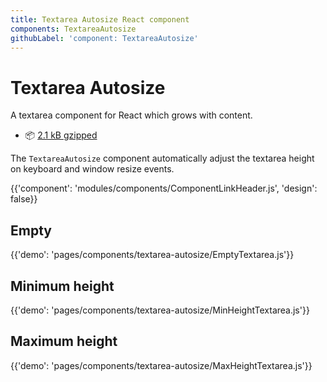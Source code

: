```yaml
---
title: Textarea Autosize React component
components: TextareaAutosize
githubLabel: 'component: TextareaAutosize'
---
```


# Textarea Autosize

<p class='description'>A textarea component for React which grows with content.</p>

- 📦 [2.1 kB gzipped](/size-snapshot)

The `TextareaAutosize` component automatically adjust the textarea height on keyboard and window resize events.

{{'component': 'modules/components/ComponentLinkHeader.js', 'design': false}}

## Empty

{{'demo': 'pages/components/textarea-autosize/EmptyTextarea.js'}}

## Minimum height

{{'demo': 'pages/components/textarea-autosize/MinHeightTextarea.js'}}

## Maximum height

{{'demo': 'pages/components/textarea-autosize/MaxHeightTextarea.js'}}
